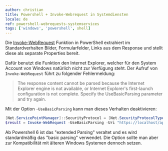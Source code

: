 ```yaml
---
author: christian
title: Powershell + Invoke-Webrequest in Systemdiensten
locale: de
ref: powershell-webrequests-systemservices
tags: ['windows', 'powershell', shell]
---
```


Die [Invoke-WebRequest][invoke] Funktion in PowerShell extrahiert im Standardverhalten
Bilder, Formularfelder, Links aus dem Response und stellt diese als separate Properties
bereit.

Dafür benutzt die Funktion den Internet Explorer, welcher für den System Account von Windows
natürlich nicht zur Verfügung steht. Der Aufruf von `Invoke-WebRequest` führt zu folgender
Fehlermeldung:

> The response content cannot be parsed because the Internet Explorer engine is not available,
> or Internet Explorer's first-launch configuration is not complete.
> Specify the UseBasicParsing parameter and try again.

Mit der Option `-UseBasicParsing` kann man dieses Verhalten deaktivieren:

```ps1
[Net.ServicePointManager]::SecurityProtocol = [Net.SecurityProtocolType]::Tls12
$result = Invoke-WebRequest -UseBasicParsing -Uri "https://localhost/api/getawesomethings"
```

Ab Powershell 6 ist das "extended Parsing" veraltet und es wird standardmäßig
das "basic parsing" verwendet. Die Option sollte man aber zur Kompatibilität
mit älteren Windows Systemen dennoch setzen.

[invoke]: https://docs.microsoft.com/en-us/powershell/module/microsoft.powershell.utility/invoke-webrequest
